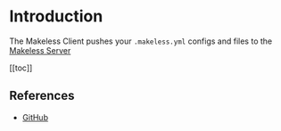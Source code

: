 # Introduction

The Makeless Client pushes your `.makeless.yml` configs and files to the [Makeless Server](/docs/1.0/makeless-server/introduction.md)

[[toc]]

## References

*   [GitHub](https://github.com/makeless/makeless)

